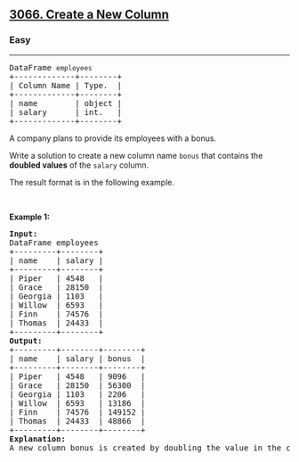 <h2><a href="https://leetcode.com/problems/create-a-new-column">3066. Create a New Column</a></h2><h3>Easy</h3><hr><pre>
DataFrame <code>employees</code>
+-------------+--------+
| Column Name | Type.  |
+-------------+--------+
| name        | object |
| salary      | int.   |
+-------------+--------+
</pre>

<p>A&nbsp;company plans to provide its employees with a bonus.</p>

<p>Write a solution to create a new column name <code>bonus</code> that contains the <strong>doubled values</strong> of the <code>salary</code> column.</p>

<p>The result format is in the following example.</p>

<p>&nbsp;</p>
<p><strong class="example">Example 1:</strong></p>

<pre>
<strong>Input:</strong>
DataFrame employees
+---------+--------+
| name    | salary |
+---------+--------+
| Piper   | 4548   |
| Grace   | 28150  |
| Georgia | 1103   |
| Willow  | 6593   |
| Finn    | 74576  |
| Thomas  | 24433  |
+---------+--------+
<strong>Output:</strong>
+---------+--------+--------+
| name    | salary | bonus  |
+---------+--------+--------+
| Piper   | 4548   | 9096   |
| Grace   | 28150  | 56300  |
| Georgia | 1103   | 2206   |
| Willow  | 6593   | 13186  |
| Finn    | 74576  | 149152 |
| Thomas  | 24433  | 48866  |
+---------+--------+--------+
<strong>Explanation:</strong> 
A new column bonus is created by doubling the value in the column salary.</pre>
